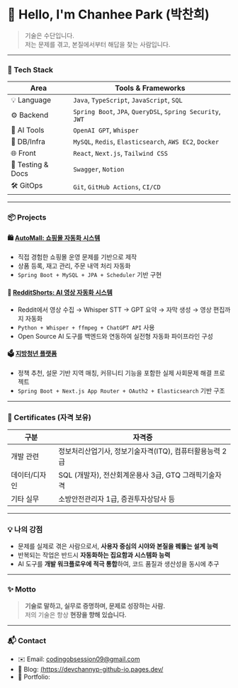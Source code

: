 # 👋 Hello, I'm Chanhee Park (박찬희)

> 기술은 수단입니다.  
> 저는 문제를 겪고, 본질에서부터 해답을 찾는 사람입니다.

---

### 🧰 Tech Stack

| Area | Tools & Frameworks |
|------|---------------------|
| 💡 Language | `Java`, `TypeScript`, `JavaScript`, `SQL` |
| ⚙ Backend | `Spring Boot`, `JPA`, `QueryDSL`, `Spring Security`, `JWT` |
| 🧠 AI Tools | `OpenAI GPT`, `Whisper` |
| 💾 DB/Infra | `MySQL`, `Redis`, `Elasticsearch`, `AWS EC2`, `Docker` |
| 🌐 Front | `React`, `Next.js`, `Tailwind CSS` |
| 🧪 Testing & Docs | `Swagger`, `Notion` |
| 🛠 GitOps | `Git`, `GitHub Actions`, `CI/CD` |

---

### 📦 Projects

#### 🛍️ [AutoMall: 쇼핑몰 자동화 시스템](https://github.com/username/automall)
- 직접 경험한 쇼핑몰 운영 문제를 기반으로 제작
- 상품 등록, 재고 관리, 주문 내역 처리 자동화
- `Spring Boot + MySQL + JPA + Scheduler` 기반 구현

#### 🧠 [RedditShorts: AI 영상 자동화 시스템](https://github.com/username/reddit-shorts)
- Reddit에서 영상 수집 → Whisper STT → GPT 요약 → 자막 생성 → 영상 편집까지 자동화
- `Python + Whisper + ffmpeg + ChatGPT API` 사용
- Open Source AI 도구를 백엔드와 연동하여 실전형 자동화 파이프라인 구성

#### 🗳️ [지방청년 플랫폼](https://github.com/username/jibangyoung-platform)
- 정책 추천, 설문 기반 지역 매칭, 커뮤니티 기능을 포함한 실제 사회문제 해결 프로젝트
- `Spring Boot + Next.js App Router + OAuth2 + Elasticsearch` 기반 구조

---

### 🧾 Certificates (자격 보유)

| 구분 | 자격증 |
|------|--------|
| 개발 관련 | 정보처리산업기사, 정보기술자격(ITQ), 컴퓨터활용능력 2급 |
| 데이터/디자인 | SQL (개발자), 전산회계운용사 3급, GTQ 그래픽기술자격 |
| 기타 실무 | 소방안전관리자 1급, 증권투자상담사 등 |

---

### 💡 나의 강점

- 문제를 실제로 겪은 사람으로서, **사용자 중심의 시야와 본질을 꿰뚫는 설계 능력**
- 반복되는 작업은 반드시 **자동화하는 집요함과 시스템화 능력**
- AI 도구를 **개발 워크플로우에 적극 통합**하여, 코드 품질과 생산성을 동시에 추구

---

### ✨ Motto

> **기술로 말하고, 실무로 증명하며, 문제로 성장하는 사람.**  
> 저의 기술은 항상 **현장을 향해 있습니다.**

---

### 📬 Contact

- ✉️ Email: codingobsession09@gmail.com  
- 📝 Blog: [(https://devchannyp-github-io.pages.dev/ ](https://devchannyp-github-io.pages.dev/)
- 💼 Portfolio: 

